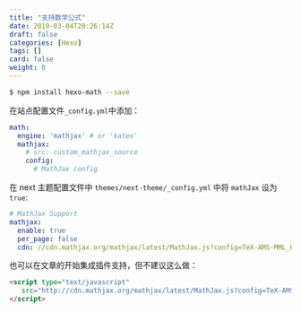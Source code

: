 ```yaml
---
title: "支持数学公式"
date: 2019-03-04T20:26:14Z
draft: false
categories: [Hexo]
tags: []
card: false
weight: 0
---
```



```bash
$ npm install hexo-math --save
```

在站点配置文件` _config.yml `中添加：

```yml
math:
  engine: 'mathjax' # or 'katex'
  mathjax:
    # src: custom_mathjax_source
    config:
      # MathJax config
```

在 next 主题配置文件中 `themes/next-theme/_config.yml` 中将 `mathJax` 设为 `true`:

```yml
# MathJax Support
mathjax:
  enable: true
  per_page: false
  cdn: //cdn.mathjax.org/mathjax/latest/MathJax.js?config=TeX-AMS-MML_HTMLorMML
```

也可以在文章的开始集成插件支持，但不建议这么做：

```html
<script type="text/javascript"
   src="http://cdn.mathjax.org/mathjax/latest/MathJax.js?config=TeX-AMS-MML_HTMLorMML">
</script>
```

